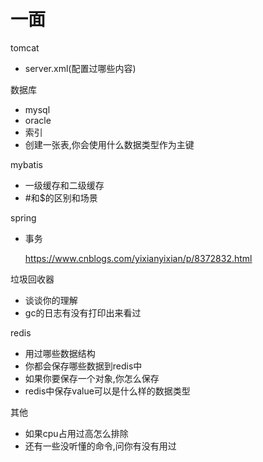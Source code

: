 # 一面

tomcat

- server.xml(配置过哪些内容)

数据库

- mysql
- oracle
- 索引
- 创建一张表,你会使用什么数据类型作为主键

mybatis

- 一级缓存和二级缓存
- #和$的区别和场景

spring

- 事务

  https://www.cnblogs.com/yixianyixian/p/8372832.html

垃圾回收器

- 谈谈你的理解
- gc的日志有没有打印出来看过

redis

- 用过哪些数据结构
- 你都会保存哪些数据到redis中
- 如果你要保存一个对象,你怎么保存
- redis中保存value可以是什么样的数据类型

其他

- 如果cpu占用过高怎么排除
- 还有一些没听懂的命令,问你有没有用过

